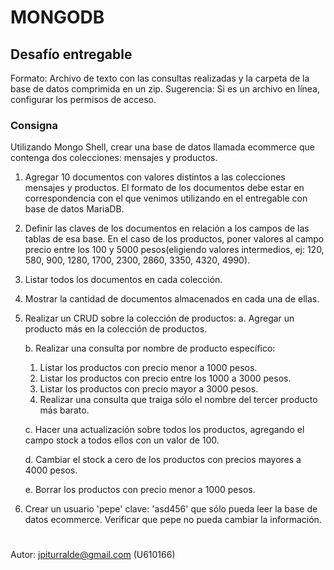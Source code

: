 # MONGODB

## Desafío entregable
Formato: Archivo de texto con las consultas realizadas y la carpeta de la base de datos comprimida en un zip.
Sugerencia: Si es un archivo en línea, configurar los permisos de acceso.

### Consigna
Utilizando Mongo Shell, crear una base de datos llamada ecommerce que contenga dos colecciones: mensajes y productos.

 1.  Agregar 10 documentos con valores distintos a las colecciones mensajes y productos. El formato de los documentos debe estar en correspondencia con el que venimos utilizando en el entregable con base de datos MariaDB.
    
 2.  Definir las claves de los documentos en relación a los campos de las tablas de esa base. En el caso de los productos, poner valores al campo precio entre los 100 y 5000 pesos(eligiendo valores intermedios, ej: 120, 580, 900, 1280, 1700, 2300, 2860, 3350, 4320, 4990).
 3. Listar todos los documentos en cada colección.
    
 4.  Mostrar la cantidad de documentos almacenados en cada una de ellas.

 5.  Realizar un CRUD sobre la colección de productos:
	 a. Agregar un producto más en la colección de productos.
	 
	 b. Realizar una consulta por nombre de producto específico:
	 1. Listar los productos con precio menor a 1000 pesos.
	 2. Listar los productos con precio entre los 1000 a 3000 pesos.
	 3. Listar los productos con precio mayor a 3000 pesos.
	 4. Realizar una consulta que traiga sólo el nombre del tercer producto más barato.

	 c. Hacer una actualización sobre todos los productos, agregando el campo stock a todos ellos con un valor de 100.
	 
	 d. Cambiar el stock a cero de los productos con precios mayores a 4000 pesos.
	 
	 e. Borrar los productos con precio menor a 1000 pesos.
 
 6. Crear un usuario 'pepe' clave: 'asd456' que sólo pueda leer la base de datos ecommerce. Verificar que pepe no pueda cambiar la información.
  
#
Autor: jpiturralde@gmail.com (U610166)